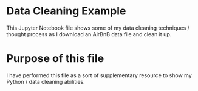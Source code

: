 # Data Cleaning Example
This Jupyter Notebook file shows some of my data cleaning techniques / thought process as I download an AirBnB data file and clean it up.

# Purpose of this file
I have performed this file as a sort of supplementary resource to show my Python / data cleaning abilities.
